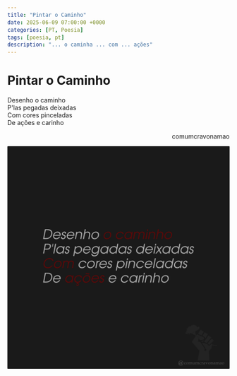 ```yaml
---
title: "Pintar o Caminho"
date: 2025-06-09 07:00:00 +0000
categories: [PT, Poesia]
tags: [poesia, pt]
description: "... o caminha ... com ... ações"
---
```


# Pintar o Caminho

<div style="color:Platinum">
<p>
Desenho o caminho<br>
P'las pegadas deixadas<br>
Com cores pinceladas<br>
De ações e carinho<br>
</p>
</div>
<p style="text-align:right">comumcravonamao</p>

![pintar-o-caminho](/assets/images/pintar-o-caminho.png)

